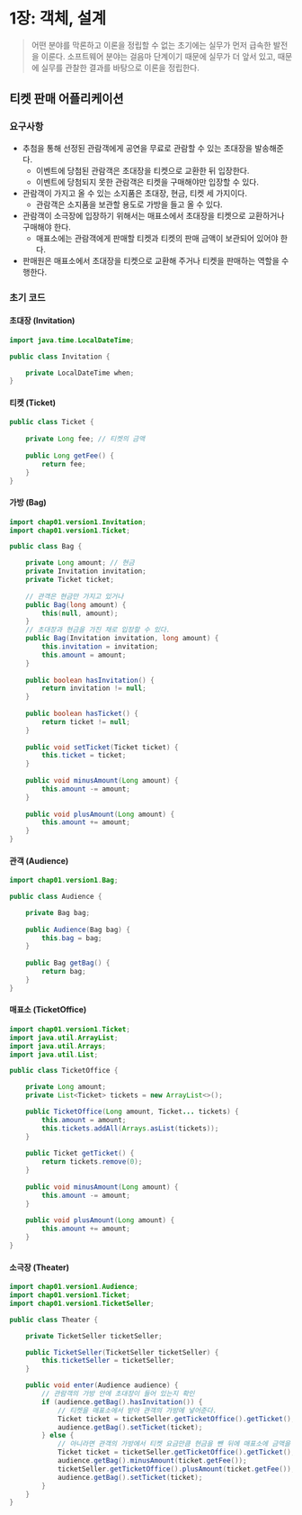 # 1장: 객체, 설계
> 어떤 분야를 막론하고 이론을 정립할 수 없는 초기에는 실무가 먼저 급속한 발전을 이룬다. 소프트웨어 분야는 걸음마 단계이기 때문에 실무가 더 앞서 있고, 때문에 실무를 관찰한 결과를 바탕으로 이론을 정립한다. 

## 티켓 판매 어플리케이션
### 요구사항
* 추첨을 통해 선정된 관람객에게 공연을 무료로 관람할 수 있는 초대장을 발송해준다.
  * 이벤트에 당첨된 관람객은 초대장을 티켓으로 교환한 뒤 입장한다.
  * 이벤트에 당첨되지 못한 관람객은 티켓을 구매해야만 입장할 수 있다.
* 관람객이 가지고 올 수 있는 소지품은 초대장, 현금, 티켓 세 가지이다.
  * 관람객은 소지품을 보관할 용도로 가방을 들고 올 수 있다.
* 관람객이 소극장에 입장하기 위해서는 매표소에서 초대장을 티켓으로 교환하거나 구매해야 한다.
  * 매표소에는 관람객에게 판매할 티켓과 티켓의 판매 금액이 보관되어 있어야 한다.
* 판매원은 매표소에서 초대장을 티켓으로 교환해 주거나 티켓을 판매하는 역할을 수행한다.
### 초기 코드
#### 초대장 (Invitation)

```java
import java.time.LocalDateTime;

public class Invitation {

    private LocalDateTime when;
}
```
#### 티켓 (Ticket)
```java
public class Ticket {
    
    private Long fee; // 티켓의 금액
    
    public Long getFee() {
        return fee;
    }
}
```
#### 가방 (Bag)

```java
import chap01.version1.Invitation;
import chap01.version1.Ticket;

public class Bag {

    private Long amount; // 현금
    private Invitation invitation;
    private Ticket ticket;
    
    // 관객은 현금만 가지고 있거나
    public Bag(long amount) {
        this(null, amount);
    }
    // 초대장과 현금을 가진 채로 입장할 수 있다.
    public Bag(Invitation invitation, long amount) {
        this.invitation = invitation;
        this.amount = amount;
    }
    
    public boolean hasInvitation() {
        return invitation != null;
    }
    
    public boolean hasTicket() {
        return ticket != null;
    }
    
    public void setTicket(Ticket ticket) {
        this.ticket = ticket;
    }
    
    public void minusAmount(Long amount) {
        this.amount -= amount;
    }
    
    public void plusAmount(Long amount) {
        this.amount += amount;
    }
}
```
#### 관객 (Audience)
```java
import chap01.version1.Bag;

public class Audience {

    private Bag bag;
    
    public Audience(Bag bag) {
        this.bag = bag;
    }
    
    public Bag getBag() {
        return bag;
    }
}
```
#### 매표소 (TicketOffice)

```java
import chap01.version1.Ticket;
import java.util.ArrayList;
import java.util.Arrays;
import java.util.List;

public class TicketOffice {

    private Long amount;
    private List<Ticket> tickets = new ArrayList<>();

    public TicketOffice(Long amount, Ticket... tickets) {
        this.amount = amount;
        this.tickets.addAll(Arrays.asList(tickets));
    }
    
    public Ticket getTicket() {
        return tickets.remove(0);
    }
    
    public void minusAmount(Long amount) {
        this.amount -= amount;
    }
    
    public void plusAmount(Long amount) {
        this.amount += amount;
    }
}
```
#### 소극장 (Theater)

```java
import chap01.version1.Audience;
import chap01.version1.Ticket;
import chap01.version1.TicketSeller;

public class Theater {

    private TicketSeller ticketSeller;

    public TicketSeller(TicketSeller ticketSeller) {
        this.ticketSeller = ticketSeller;
    }

    public void enter(Audience audience) {
        // 관람객의 가방 안에 초대장이 들어 있는지 확인
        if (audience.getBag().hasInvitation()) {
            // 티켓을 매표소에서 받아 관객의 가방에 넣어준다.
            Ticket ticket = ticketSeller.getTicketOffice().getTicket();
            audience.getBag().setTicket(ticket);
        } else {
            // 아니라면 관객의 가방에서 티켓 요금만큼 현금을 뺀 뒤에 매표소에 금액을 넣은 뒤 티켓을 넣어준다.
            Ticket ticket = ticketSeller.getTicketOffice().getTicket();
            audience.getBag().minusAmount(ticket.getFee());
            ticketSeller.getTicketOffice().plusAmount(ticket.getFee());
            audience.getBag().setTicket(ticket);
        }
    }
}
```
